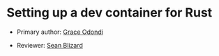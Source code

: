 # Setting up a dev container for Rust

* Primary author: [Grace Odondi](https://github.com/godondi)

* Reviewer: [Sean Blizard](https://github.com/sblizard)